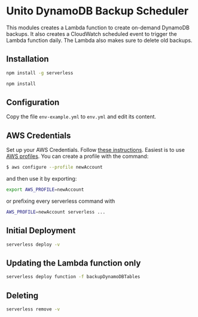 # Unito DynamoDB Backup Scheduler

This modules creates a Lambda function to create on-demand DynamoDB
backups. It also creates a CloudWatch scheduled event to trigger the Lambda
function daily. The Lambda also makes sure to delete old backups.

## Installation
```sh
npm install -g serverless
```

```sh
npm install
```

## Configuration
Copy the file `env-example.yml` to `env.yml` and edit its content.

## AWS Credentials
Set up your AWS Credentials. Follow [these instructions](https://serverless.com/framework/docs/providers/aws/guide/credentials/). Easiest is to use [AWS profiles](https://docs.aws.amazon.com/cli/latest/userguide/cli-multiple-profiles.html). You can create a profile with the command:
```sh
$ aws configure --profile newAccount
```

and then use it by exporting:
```sh
export AWS_PROFILE=newAccount
```

or prefixing every serverless command with
```sh
AWS_PROFILE=newAccount serverless ...
```

## Initial Deployment
```sh
serverless deploy -v
```

## Updating the Lambda function only
```sh
serverless deploy function -f backupDynamoDBTables
```

## Deleting
```sh
serverless remove -v
```
